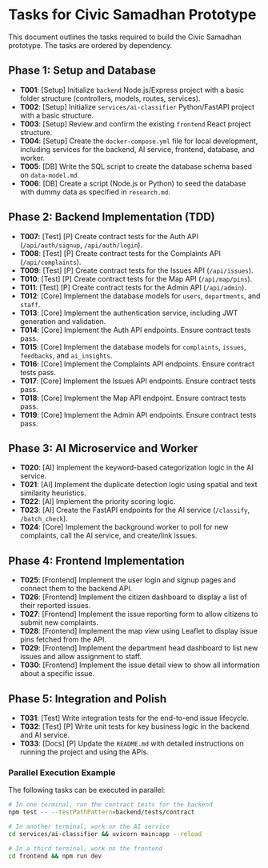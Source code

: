 # Tasks for Civic Samadhan Prototype

This document outlines the tasks required to build the Civic Samadhan prototype. The tasks are ordered by dependency.

## Phase 1: Setup and Database

- **T001**: [Setup] Initialize `backend` Node.js/Express project with a basic folder structure (controllers, models, routes, services).
- **T002**: [Setup] Initialize `services/ai-classifier` Python/FastAPI project with a basic structure.
- **T003**: [Setup] Review and confirm the existing `frontend` React project structure.
- **T004**: [Setup] Create the `docker-compose.yml` file for local development, including services for the backend, AI service, frontend, database, and worker.
- **T005**: [DB] Write the SQL script to create the database schema based on `data-model.md`.
- **T006**: [DB] Create a script (Node.js or Python) to seed the database with dummy data as specified in `research.md`.

## Phase 2: Backend Implementation (TDD)

- **T007**: [Test] [P] Create contract tests for the Auth API (`/api/auth/signup`, `/api/auth/login`).
- **T008**: [Test] [P] Create contract tests for the Complaints API (`/api/complaints`).
- **T009**: [Test] [P] Create contract tests for the Issues API (`/api/issues`).
- **T010**: [Test] [P] Create contract tests for the Map API (`/api/map/pins`).
- **T011**: [Test] [P] Create contract tests for the Admin API (`/api/admin`).
- **T012**: [Core] Implement the database models for `users`, `departments`, and `staff`.
- **T013**: [Core] Implement the authentication service, including JWT generation and validation.
- **T014**: [Core] Implement the Auth API endpoints. Ensure contract tests pass.
- **T015**: [Core] Implement the database models for `complaints`, `issues`, `feedbacks`, and `ai_insights`.
- **T016**: [Core] Implement the Complaints API endpoints. Ensure contract tests pass.
- **T017**: [Core] Implement the Issues API endpoints. Ensure contract tests pass.
- **T018**: [Core] Implement the Map API endpoint. Ensure contract tests pass.
- **T019**: [Core] Implement the Admin API endpoints. Ensure contract tests pass.

## Phase 3: AI Microservice and Worker

- **T020**: [AI] Implement the keyword-based categorization logic in the AI service.
- **T021**: [AI] Implement the duplicate detection logic using spatial and text similarity heuristics.
- **T022**: [AI] Implement the priority scoring logic.
- **T023**: [AI] Create the FastAPI endpoints for the AI service (`/classify`, `/batch_check`).
- **T024**: [Core] Implement the background worker to poll for new complaints, call the AI service, and create/link issues.

## Phase 4: Frontend Implementation

- **T025**: [Frontend] Implement the user login and signup pages and connect them to the backend API.
- **T026**: [Frontend] Implement the citizen dashboard to display a list of their reported issues.
- **T027**: [Frontend] Implement the issue reporting form to allow citizens to submit new complaints.
- **T028**: [Frontend] Implement the map view using Leaflet to display issue pins fetched from the API.
- **T029**: [Frontend] Implement the department head dashboard to list new issues and allow assignment to staff.
- **T030**: [Frontend] Implement the issue detail view to show all information about a specific issue.

## Phase 5: Integration and Polish

- **T031**: [Test] Write integration tests for the end-to-end issue lifecycle.
- **T032**: [Test] [P] Write unit tests for key business logic in the backend and AI service.
- **T033**: [Docs] [P] Update the `README.md` with detailed instructions on running the project and using the APIs.

### Parallel Execution Example

The following tasks can be executed in parallel:

```bash
# In one terminal, run the contract tests for the backend
npm test -- --testPathPattern=backend/tests/contract

# In another terminal, work on the AI service
cd services/ai-classifier && uvicorn main:app --reload

# In a third terminal, work on the frontend
cd frontend && npm run dev
```
